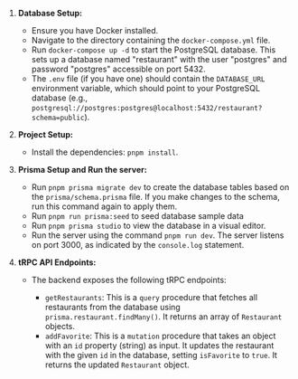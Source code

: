 1.  **Database Setup:**

    *   Ensure you have Docker installed.
    *   Navigate to the directory containing the `docker-compose.yml` file.
    *   Run `docker-compose up -d` to start the PostgreSQL database. This sets up a database named "restaurant" with the user "postgres" and password "postgres" accessible on port 5432.
    *   The `.env` file (if you have one) should contain the `DATABASE_URL` environment variable, which should point to your PostgreSQL database (e.g., `postgresql://postgres:postgres@localhost:5432/restaurant?schema=public`).

2.  **Project Setup:**

    *   Install the dependencies: `pnpm install`.

3.  **Prisma Setup and Run the server:**

    *   Run `pnpm prisma migrate dev` to create the database tables based on the `prisma/schema.prisma` file. If you make changes to the schema, run this command again to apply them.
    *   Run `pnpm run prisma:seed` to seed database sample data
    *   Run `pnpm prisma studio` to view the database in a visual editor.
    *   Run the server using the command `pnpm run dev`. The server listens on port 3000, as indicated by the `console.log` statement.

4.  **tRPC API Endpoints:**

    *   The backend exposes the following tRPC endpoints:

        *   `getRestaurants`: This is a `query` procedure that fetches all restaurants from the database using `prisma.restaurant.findMany()`. It returns an array of `Restaurant` objects.
        *   `addFavorite`: This is a `mutation` procedure that takes an object with an `id` property (string) as input. It updates the restaurant with the given `id` in the database, setting `isFavorite` to `true`. It returns the updated `Restaurant` object.
